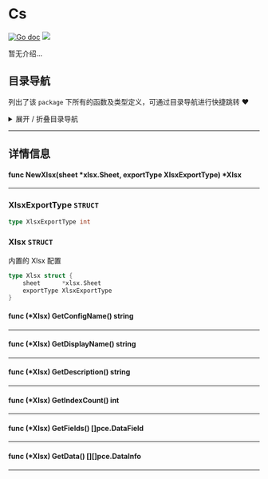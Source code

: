 # Cs

[![Go doc](https://img.shields.io/badge/go.dev-reference-brightgreen?logo=go&logoColor=white&style=flat)](https://pkg.go.dev/github.com/kercylan98/minotaur)
![](https://img.shields.io/badge/Email-kercylan@gmail.com-green.svg?style=flat)

暂无介绍...


## 目录导航
列出了该 `package` 下所有的函数及类型定义，可通过目录导航进行快捷跳转 ❤️
<details>
<summary>展开 / 折叠目录导航</summary>


> 包级函数定义

|函数名称|描述
|:--|:--
|[NewXlsx](#NewXlsx)|暂无描述...


> 类型定义

|类型|名称|描述
|:--|:--|:--
|`STRUCT`|[XlsxExportType](#xlsxexporttype)|暂无描述...
|`STRUCT`|[Xlsx](#xlsx)|内置的 Xlsx 配置

</details>


***
## 详情信息
#### func NewXlsx(sheet *xlsx.Sheet, exportType XlsxExportType)  *Xlsx
<span id="NewXlsx"></span>

***
### XlsxExportType `STRUCT`

```go
type XlsxExportType int
```
### Xlsx `STRUCT`
内置的 Xlsx 配置
```go
type Xlsx struct {
	sheet      *xlsx.Sheet
	exportType XlsxExportType
}
```
#### func (*Xlsx) GetConfigName()  string
***
#### func (*Xlsx) GetDisplayName()  string
***
#### func (*Xlsx) GetDescription()  string
***
#### func (*Xlsx) GetIndexCount()  int
***
#### func (*Xlsx) GetFields()  []pce.DataField
***
#### func (*Xlsx) GetData()  [][]pce.DataInfo
***

